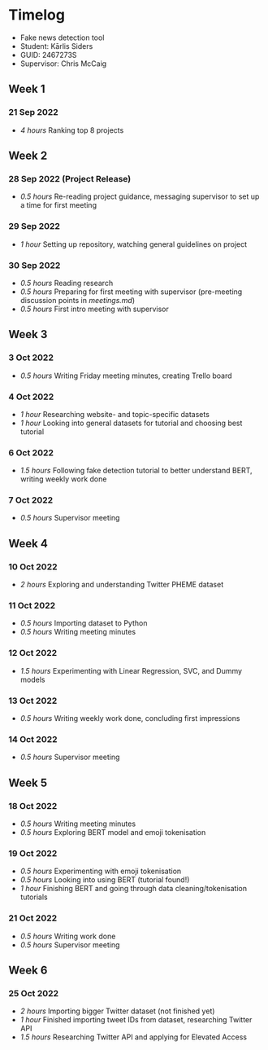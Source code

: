 # Timelog

* Fake news detection tool
* Student: Kārlis Siders
* GUID: 2467273S
* Supervisor: Chris McCaig

## Week 1

### 21 Sep 2022

* *4 hours* Ranking top 8 projects

## Week 2

### 28 Sep 2022 (Project Release)

* *0.5 hours* Re-reading project guidance, messaging supervisor to set up a time for first meeting

### 29 Sep 2022

* *1 hour* Setting up repository, watching general guidelines on project

### 30 Sep 2022

* *0.5 hours* Reading research
* *0.5 hours* Preparing for first meeting with supervisor (pre-meeting discussion points in *meetings.md*)
* *0.5 hours* First intro meeting with supervisor

## Week 3

### 3 Oct 2022

* *0.5 hours* Writing Friday meeting minutes, creating Trello board

### 4 Oct 2022

* *1 hour* Researching website- and topic-specific datasets
* *1 hour* Looking into general datasets for tutorial and choosing best tutorial

### 6 Oct 2022

* *1.5 hours* Following fake detection tutorial to better understand BERT, writing weekly work done

### 7 Oct 2022

* *0.5 hours* Supervisor meeting

## Week 4

### 10 Oct 2022

* *2 hours* Exploring and understanding Twitter PHEME dataset

### 11 Oct 2022

* *0.5 hours* Importing dataset to Python
* *0.5 hours* Writing meeting minutes

### 12 Oct 2022

* *1.5 hours* Experimenting with Linear Regression, SVC, and Dummy models

### 13 Oct 2022

* *0.5 hours* Writing weekly work done, concluding first impressions

### 14 Oct 2022

* *0.5 hours* Supervisor meeting

## Week 5

### 18 Oct 2022

* *0.5 hours* Writing meeting minutes
* *0.5 hours* Exploring BERT model and emoji tokenisation

### 19 Oct 2022

* *0.5 hours* Experimenting with emoji tokenisation
* *0.5 hours* Looking into using BERT (tutorial found!)
* *1 hour* Finishing BERT and going through data cleaning/tokenisation tutorials

### 21 Oct 2022

* *0.5 hours* Writing work done
* *0.5 hours* Supervisor meeting

## Week 6

### 25 Oct 2022

* *2 hours* Importing bigger Twitter dataset (not finished yet)
* *1 hour* Finished importing tweet IDs from dataset, researching Twitter API
* *1.5 hours* Researching Twitter API and applying for Elevated Access